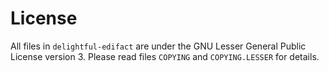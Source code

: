 # License

All files in `delightful-edifact` are under the GNU Lesser General Public License version 3. Please
read files `COPYING` and `COPYING.LESSER` for details.
